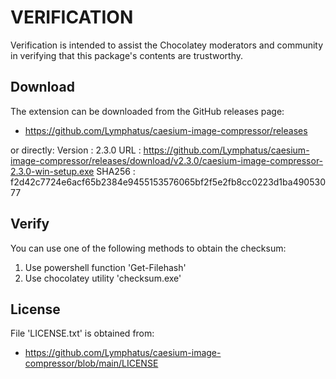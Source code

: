 # VERIFICATION
Verification is intended to assist the Chocolatey moderators and community in verifying that this package's contents are trustworthy.

## Download
The extension can be downloaded from the GitHub releases page:
- https://github.com/Lymphatus/caesium-image-compressor/releases

or directly:
Version : 2.3.0
URL     : https://github.com/Lymphatus/caesium-image-compressor/releases/download/v2.3.0/caesium-image-compressor-2.3.0-win-setup.exe
SHA256  : f2d42c7724e6acf65b2384e9455153576065bf2f5e2fb8cc0223d1ba49053077

## Verify
You can use one of the following methods to obtain the checksum:
1. Use powershell function 'Get-Filehash'
2. Use chocolatey utility 'checksum.exe'


## License
File 'LICENSE.txt' is obtained from:
- https://github.com/Lymphatus/caesium-image-compressor/blob/main/LICENSE
